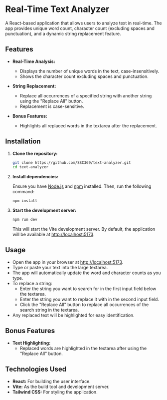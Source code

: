 # Real-Time Text Analyzer

A React-based application that allows users to analyze text in real-time. The app provides unique word count, character count (excluding spaces and punctuation), and a dynamic string replacement feature.

## Features

- **Real-Time Analysis:**
  - Displays the number of unique words in the text, case-insensitively.
  - Shows the character count excluding spaces and punctuation.

- **String Replacement:**
  - Replace all occurrences of a specified string with another string using the "Replace All" button.
  - Replacement is case-sensitive.

- **Bonus Features:**
  - Highlights all replaced words in the textarea after the replacement.

## Installation

1. **Clone the repository:**

   ```bash
   git clone https://github.com/SSC369/text-analyzer.git
   cd text-analyzer


2. **Install dependencies:**

   Ensure you have [Node.js](https://nodejs.org/) and [npm](https://www.npmjs.com/) installed. Then, run the following command:

   ```bash
   npm install
   ```

3. **Start the development server:**

   ```bash
   npm run dev
   ```

   This will start the Vite development server. By default, the application will be available at [http://localhost:5173](http://localhost:5173).

## Usage

- Open the app in your browser at [http://localhost:5173](http://localhost:5173).
- Type or paste your text into the large textarea.
- The app will automatically update the word and character counts as you type.
- To replace a string:
  - Enter the string you want to search for in the first input field below the textarea.
  - Enter the string you want to replace it with in the second input field.
  - Click the "Replace All" button to replace all occurrences of the search string in the textarea.
- Any replaced text will be highlighted for easy identification.

## Bonus Features

- **Text Highlighting:**
  - Replaced words are highlighted in the textarea after using the "Replace All" button.

## Technologies Used

- **React:** For building the user interface.
- **Vite:** As the build tool and development server.
- **Tailwind CSS:** For styling the application.





